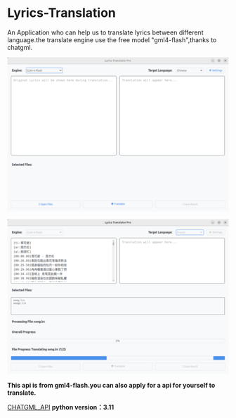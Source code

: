# Lyrics-Translation

An Application who can help us to translate lyrics between different language.the translate engine use the free model "gml4-flash",thanks to chatgml.

![](./Screenshot%20from%202025-02-10%2017-08-43.png)

![](./Screenshot%20from%202025-02-10%2017-09-19.png)

**This api is from gml4-flash.you can also apply for a api for yourself to translate.**

[CHATGML_API](https://www.bigmodel.cn/usercenter/proj-mgmt/apikeys)
**python version：3.11**
